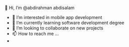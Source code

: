 👋 Hi, I’m @abdirahman abdisalam
 - 👀 I’m interested in mobile app development
 - 🌱 I’m currently learning software development degree
 - 💞️ I’m looking to collaborate on new projects
 - 📫 How to reach me ...
 - 

